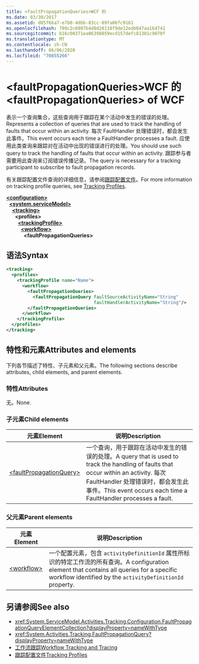 ```yaml
---
title: <faultPropagationQueries>WCF 的
ms.date: 03/30/2017
ms.assetid: d85f66a7-e7b0-4dbb-83cc-89fa06fc9161
ms.openlocfilehash: 709c2c6907b4d0d28118f9de12edb047aa16d741
ms.sourcegitcommit: b16c00371ea06398859ecd157defc81301c9070f
ms.translationtype: MT
ms.contentlocale: zh-CN
ms.lasthandoff: 06/06/2020
ms.locfileid: "70855266"
---
```

# <a name="faultpropagationqueries-of-wcf"></a><span data-ttu-id="5927a-102">\<faultPropagationQueries>WCF 的</span><span class="sxs-lookup"><span data-stu-id="5927a-102">\<faultPropagationQueries> of WCF</span></span>

<span data-ttu-id="5927a-103">表示一个查询集合，这些查询用于跟踪在某个活动中发生的错误的处理。</span><span class="sxs-lookup"><span data-stu-id="5927a-103">Represents a collection of queries that are used to track the handling of faults that occur within an activity.</span></span>  <span data-ttu-id="5927a-104">每次 FaultHandler 处理错误时，都会发生此事件。</span><span class="sxs-lookup"><span data-stu-id="5927a-104">This event occurs each time a FaultHandler processes a fault.</span></span> <span data-ttu-id="5927a-105">应使用此类查询来跟踪对在活动中出现的错误进行的处理。</span><span class="sxs-lookup"><span data-stu-id="5927a-105">You should use such query to track the handling of faults that occur within an activity.</span></span> <span data-ttu-id="5927a-106">跟踪参与者需要用此查询来订阅错误传播记录。</span><span class="sxs-lookup"><span data-stu-id="5927a-106">The query is necessary for a  tracking participant to subscribe to fault propagation records.</span></span>  
  
<span data-ttu-id="5927a-107">有关跟踪配置文件查询的详细信息，请参阅[跟踪配置文件](../../../windows-workflow-foundation/tracking-profiles.md)。</span><span class="sxs-lookup"><span data-stu-id="5927a-107">For more information on tracking profile queries, see [Tracking Profiles](../../../windows-workflow-foundation/tracking-profiles.md).</span></span>  
  
[**\<configuration>**](../configuration-element.md)\
&nbsp;&nbsp;[**\<system.serviceModel>**](system-servicemodel.md)\
&nbsp;&nbsp;&nbsp;&nbsp;[**\<tracking>**](tracking-of-wcf.md)\
&nbsp;&nbsp;&nbsp;&nbsp;&nbsp;&nbsp;**\<profiles>**\
&nbsp;&nbsp;&nbsp;&nbsp;&nbsp;&nbsp;&nbsp;&nbsp;[**\<trackingProfile>**](trackingprofile-of-wcf.md)\
&nbsp;&nbsp;&nbsp;&nbsp;&nbsp;&nbsp;&nbsp;&nbsp;&nbsp;&nbsp;[**\<workflow>**](workflow-of-wcf.md)\
&nbsp;&nbsp;&nbsp;&nbsp;&nbsp;&nbsp;&nbsp;&nbsp;&nbsp;&nbsp;&nbsp;&nbsp;**\<faultPropagationQueries>**  
  
## <a name="syntax"></a><span data-ttu-id="5927a-108">语法</span><span class="sxs-lookup"><span data-stu-id="5927a-108">Syntax</span></span>  
  
```xml  
<tracking>
  <profiles>
    <trackingProfile name="Name">
      <workflow>
        <faultPropagationQueries>
          <faultPropagationQuery faultSourceActivityName="String"
                                 faultHandlerActivityName="String"/>
        </faultPropagationQueries>
      </workflow>
    </trackingProfile>
  </profiles>
</tracking>
```  
  
## <a name="attributes-and-elements"></a><span data-ttu-id="5927a-109">特性和元素</span><span class="sxs-lookup"><span data-stu-id="5927a-109">Attributes and elements</span></span>

<span data-ttu-id="5927a-110">下列各节描述了特性、子元素和父元素。</span><span class="sxs-lookup"><span data-stu-id="5927a-110">The following sections describe attributes, child elements, and parent elements.</span></span>
  
### <a name="attributes"></a><span data-ttu-id="5927a-111">特性</span><span class="sxs-lookup"><span data-stu-id="5927a-111">Attributes</span></span>

<span data-ttu-id="5927a-112">无。</span><span class="sxs-lookup"><span data-stu-id="5927a-112">None.</span></span>
  
### <a name="child-elements"></a><span data-ttu-id="5927a-113">子元素</span><span class="sxs-lookup"><span data-stu-id="5927a-113">Child elements</span></span>

|<span data-ttu-id="5927a-114">元素</span><span class="sxs-lookup"><span data-stu-id="5927a-114">Element</span></span>|<span data-ttu-id="5927a-115">说明</span><span class="sxs-lookup"><span data-stu-id="5927a-115">Description</span></span>|  
|-------------|-----------------|  
|[\<faultPropagationQuery>](faultpropagationquery-of-wcf.md)|<span data-ttu-id="5927a-116">一个查询，用于跟踪在活动中发生的错误的处理。</span><span class="sxs-lookup"><span data-stu-id="5927a-116">A query that is used to track the handling of faults that occur within an activity.</span></span>  <span data-ttu-id="5927a-117">每次 FaultHandler 处理错误时，都会发生此事件。</span><span class="sxs-lookup"><span data-stu-id="5927a-117">This event occurs each time a FaultHandler processes a fault.</span></span>|  
  
### <a name="parent-elements"></a><span data-ttu-id="5927a-118">父元素</span><span class="sxs-lookup"><span data-stu-id="5927a-118">Parent elements</span></span>  
  
|<span data-ttu-id="5927a-119">元素</span><span class="sxs-lookup"><span data-stu-id="5927a-119">Element</span></span>|<span data-ttu-id="5927a-120">说明</span><span class="sxs-lookup"><span data-stu-id="5927a-120">Description</span></span>|  
|-------------|-----------------|  
|[\<workflow>](../windows-workflow-foundation/workflow.md)|<span data-ttu-id="5927a-121">一个配置元素，包含 `activityDefinitionId` 属性所标识的特定工作流的所有查询。</span><span class="sxs-lookup"><span data-stu-id="5927a-121">A configuration element that contains all queries for a specific workflow identified by the `activityDefinitionId` property.</span></span>|  
  
## <a name="see-also"></a><span data-ttu-id="5927a-122">另请参阅</span><span class="sxs-lookup"><span data-stu-id="5927a-122">See also</span></span>

- <xref:System.ServiceModel.Activities.Tracking.Configuration.FaultPropagationQueryElementCollection?displayProperty=nameWithType>
- <xref:System.Activities.Tracking.FaultPropagationQuery?displayProperty=nameWithType>
- [<span data-ttu-id="5927a-123">工作流跟踪</span><span class="sxs-lookup"><span data-stu-id="5927a-123">Workflow Tracking and Tracing</span></span>](../../../windows-workflow-foundation/workflow-tracking-and-tracing.md)
- [<span data-ttu-id="5927a-124">跟踪配置文件</span><span class="sxs-lookup"><span data-stu-id="5927a-124">Tracking Profiles</span></span>](../../../windows-workflow-foundation/tracking-profiles.md)

